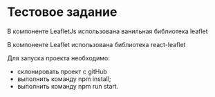# Тестовое задание

В компоненте LeafletJs использована ванильная библиотека leaflet

В компоненте Leaflet использована библиотека react-leaflet

Для запуска проекта необходимо:
- склонировать проект с gitHub
- выполнить команду npm install;
- выполнить команду npm run start.
